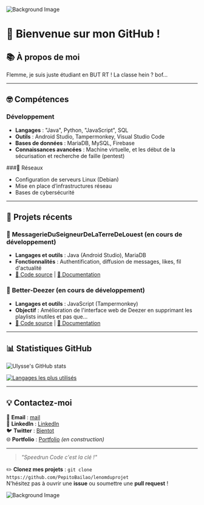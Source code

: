 ![Background Image]([https://wallpaperaccess.com/full/2103591.jpg](https://tenor.com/fr/view/drive-ryan-gosling-drive-title-sequence-drive-opening-gosling-gif-1712547453029357827))

# 👺 Bienvenue sur mon GitHub !

## 📚 À propos de moi  
Flemme, je suis juste étudiant en BUT RT ! La classe hein ? bof...

---

## 🤓 Compétences
### Développement
- **Langages** : "Java", Python, "JavaScript", SQL
- **Outils** : Android Studio, Tampermonkey, Visual Studio Code
- **Bases de données** : MariaDB, MySQL, Firebase
- **Connaissances avancées** : Machine virtuelle, et les début de la sécurisation et recherche de faille (pentest)

###📡 Réseaux
- Configuration de serveurs Linux (Debian)
- Mise en place d’infrastructures réseau
- Bases de cybersécurité

---

## 🔨  Projets récents
### 📱 **MessagerieDuSeigneurDeLaTerreDeLouest (en cours de développement)**
- **Langages et outils** : Java (Android Studio), MariaDB
- **Fonctionnalités** : Authentification, diffusion de messages, likes, fil d'actualité
- [📂 Code source](https://github.com/PepitoBailao/MessagerieDuSeigneurDeLaTerreDeLouest) | [📘 Documentation](https://github.com/PepitoBailao/MessagerieDuSeigneurDeLaTerreDeLouest/wiki)

### 📀 **Better-Deezer (en cours de développement)**
- **Langages et outils** : JavaScript (Tampermonkey)
- **Objectif** : Amélioration de l'interface web de Deezer en supprimant les playlists inutiles et pas que...
- [📂 Code source](https://github.com/PepitoBailao/better-deezer) | [📘 Documentation](https://github.com/PepitoBailao/better-deezer/blob/main/README.md)

---

## 📊 Statistiques GitHub  
![Ulysse's GitHub stats](https://github-readme-stats.vercel.app/api?username=PepitoBailao&show_icons=true&theme=radical)

[![Langages les plus utilisés](https://github-readme-stats.vercel.app/api/top-langs/?username=PepitoBailao&layout=compact&theme=radical)](https://github.com/anuraghazra/github-readme-stats)

---

## 💡 Contactez-moi
📧 **Email** : [mail](mailto:ulysse.richard@proton.me)  
🔗 **LinkedIn** : [LinkedIn](https://www.linkedin.com/in/ulysse-richard/)  
🐦 **Twitter** : [Bientot](https://twitter.com/)  
🌐 **Portfolio** : [Portfolio]([https://github](https://pepitobailao.github.io/portfolio/)) *(en construction)*

---

> *"Speedrun Code c'est la clé !"*

✏️ **Clonez mes projets** : `git clone https://github.com/PepitoBailao/lenomduprojet`  
N'hésitez pas à ouvrir une **issue** ou soumettre une **pull request** !

![Background Image](https://wallpapercave.com/wp/Z80rFYN.jpg)
